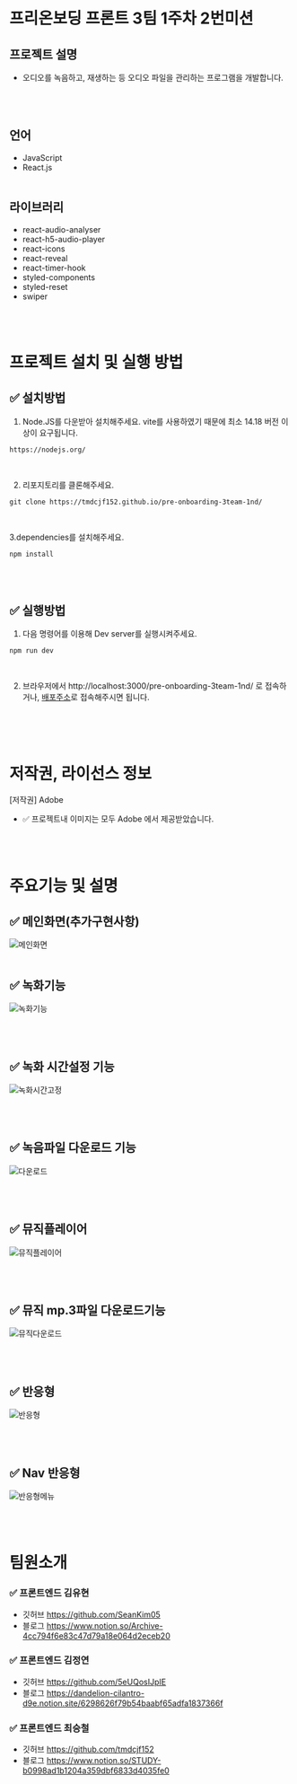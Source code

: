 # 프리온보딩 프론트 3팀 1주차 2번미션

## 프로젝트 설명
- 오디오를 녹음하고, 재생하는 등 오디오 파일을 관리하는 프로그램을 개발합니다.

  <br/>
  <br/>

## 언어

- JavaScript
- React.js
  <br/>
  <br/>

## 라이브러리

-    react-audio-analyser
-    react-h5-audio-player
-    react-icons
-    react-reveal
-    react-timer-hook
-    styled-components
-    styled-reset
-    swiper
  <br/>
  <br/>

# 프로젝트 설치 및 실행 방법

## ✅ 설치방법

1. Node.JS를 다운받아 설치해주세요. vite를 사용하였기 때문에 최소 14.18 버전 이상이 요구됩니다.

```
https://nodejs.org/
```

<br/>

2. 리포지토리를 클론해주세요.<br/>

```
git clone https://tmdcjf152.github.io/pre-onboarding-3team-1nd/
```

<br/>

3.dependencies를 설치해주세요.

```
npm install
```

<br/>
<br/>

## ✅ 실행방법

1. 다음 명령어를 이용해 Dev server를 실행시켜주세요.

```
npm run dev
```

<br/>

2. 브라우저에서 http://localhost:3000/pre-onboarding-3team-1nd/ 로 접속하거나,
[배포주소](https://tmdcjf152.github.io/pre-onboarding-3team-1nd/)로 접속해주시면 됩니다.

   <br/>
   <br/>
   <br/>

# 저작권, 라이선스 정보

[저작권] Adobe
<br/>

- ✅ 프로젝트내 이미지는 모두 Adobe 에서 제공받았습니다.
  <br/>
  <br/>

<br/>

# 주요기능 및 설명

## ✅ 메인화면(추가구현사항)
![메인화면](https://user-images.githubusercontent.com/87900492/195600961-2363da24-cf0e-4145-ab8c-79a017e02f97.gif)
<br/>
<br/>

## ✅ 녹화기능
![녹화기능](https://user-images.githubusercontent.com/87900492/195600943-7cea3deb-a9ee-48b3-82db-85eda9638d36.gif)

<br/>
<br/>

## ✅ 녹화 시간설정 기능
![녹화시간고정](https://user-images.githubusercontent.com/87900492/195600890-902ccd56-27bc-493c-9f04-8b109e8a4c77.gif)

<br/>
<br/>

## ✅ 녹음파일 다운로드 기능
![다운로드](https://user-images.githubusercontent.com/87900492/195600931-27a00016-827d-49f8-bb2a-9fd1660928ef.gif)


<br/>
<br/>

## ✅ 뮤직플레이어
![뮤직플레이어](https://user-images.githubusercontent.com/87900492/195600911-f8207e2c-0909-491c-b908-e0c6bb740d19.gif)

<br/>
<br/>

## ✅ 뮤직 mp.3파일 다운로드기능
![뮤직다운로드](https://user-images.githubusercontent.com/87900492/195600925-c801bd94-6d18-4542-a609-eeb55a5c73ca.gif)

<br/>
<br/>

## ✅ 반응형
![반응형](https://user-images.githubusercontent.com/87900492/195600948-cedd44de-88c5-46f4-b615-a2e58a962319.gif)

<br/>
<br/>

## ✅ Nav 반응형
![반응형메뉴](https://user-images.githubusercontent.com/87900492/195600954-be52c77a-dbc7-445b-a072-fef1fc927a91.gif)

<br/>
<br/>


# 팀원소개

### ✅ 프론트엔드 김유현

- 깃허브 https://github.com/SeanKim05
- 블로그 https://www.notion.so/Archive-4cc794f6e83c47d79a18e064d2eceb20

### ✅ 프론트엔드 김정연

- 깃허브 https://github.com/5eUQosIJpIE
- 블로그 https://dandelion-cilantro-d9e.notion.site/6298626f79b54baabf65adfa1837366f

### ✅ 프론트엔드 최승철

- 깃허브 https://github.com/tmdcjf152
- 블로그 https://www.notion.so/STUDY-b0998ad1b1204a359dbf6833d4035fe0